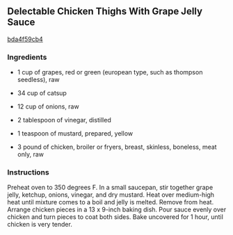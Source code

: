 ## Delectable Chicken Thighs With Grape Jelly Sauce

[bda4f59cb4](http://www.food.com/recipe/delectable-chicken-thighs-with-grape-jelly-sauce-191870)

### Ingredients

 - 1 cup of grapes, red or green (european type, such as thompson seedless), raw

 - 34 cup of catsup

 - 12 cup of onions, raw

 - 2 tablespoon of vinegar, distilled

 - 1 teaspoon of mustard, prepared, yellow

 - 3 pound of chicken, broiler or fryers, breast, skinless, boneless, meat only, raw

### Instructions

Preheat oven to 350 degrees F. In a small saucepan, stir together grape jelly, ketchup, onions, vinegar, and dry mustard. Heat over medium-high heat until mixture comes to a boil and jelly is melted. Remove from heat. Arrange chicken pieces in a 13 x 9-inch baking dish. Pour sauce evenly over chicken and turn pieces to coat both sides. Bake uncovered for 1 hour, until chicken is very tender.